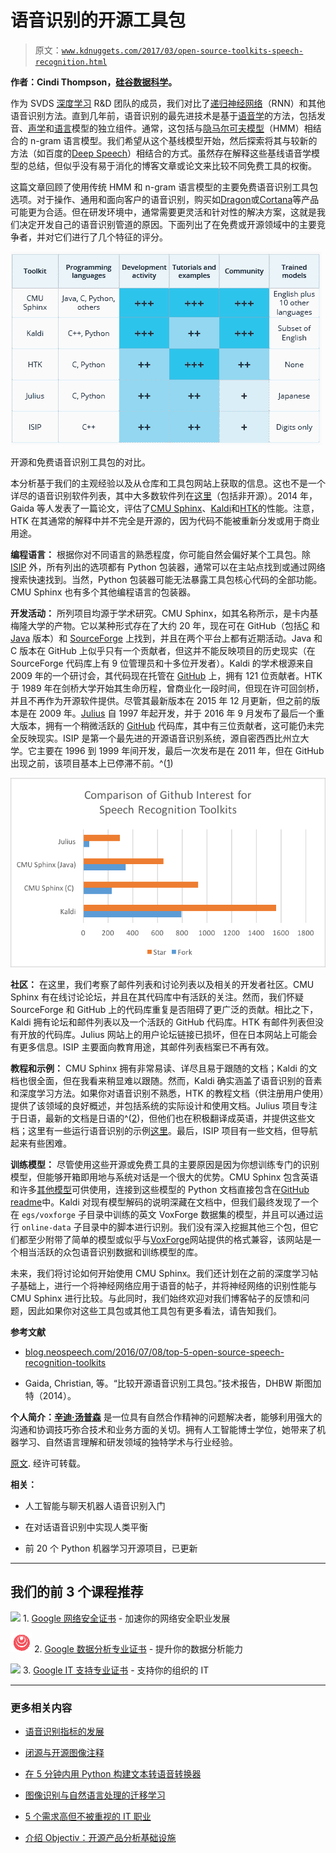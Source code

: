 # 语音识别的开源工具包

> 原文：[`www.kdnuggets.com/2017/03/open-source-toolkits-speech-recognition.html`](https://www.kdnuggets.com/2017/03/open-source-toolkits-speech-recognition.html)

**作者：Cindi Thompson，[硅谷数据科学](https://www.svds.com/)。**

作为 SVDS [深度学习](http://svds.com/getting-started-deep-learning/) R&D 团队的成员，我们对比了[递归神经网络](https://en.wikipedia.org/wiki/Recurrent_neural_network)（RNN）和其他语音识别方法。直到几年前，语音识别的最先进技术是基于[语音学](https://en.wikipedia.org/wiki/Phonetics)的方法，包括发音、[声学](https://en.wikipedia.org/wiki/Acoustic_model)和[语言](https://en.wikipedia.org/wiki/Language_model)模型的独立组件。通常，这包括与[隐马尔可夫模型](https://en.wikipedia.org/wiki/Hidden_Markov_model)（HMM）相结合的 n-gram 语言模型。我们希望从这个基线模型开始，然后探索将其与较新的方法（如百度的[Deep Speech](https://arxiv.org/abs/1412.5567)）相结合的方式。虽然存在解释这些基线语音学模型的总结，但似乎没有易于消化的博客文章或论文来比较不同免费工具的权衡。

这篇文章回顾了使用传统 HMM 和 n-gram 语言模型的主要免费语音识别工具包选项。对于操作、通用和面向客户的语音识别，购买如[Dragon](http://www.nuance.com/dragon/index.htm)或[Cortana](https://www.microsoft.com/en-us/mobile/experiences/cortana/)等产品可能更为合适。但在研发环境中，通常需要更灵活和针对性的解决方案，这就是我们决定开发自己的语音识别管道的原因。下面列出了在免费或开源领域中的主要竞争者，并对它们进行了几个特征的评分。

![对比矩阵](img/98e57bf6c7f584277f8b9c2b4f5ec19b.png)

开源和免费语音识别工具包的对比。

本分析基于我们的主观经验以及从仓库和工具包网站上获取的信息。这也不是一个详尽的语音识别软件列表，其中大多数软件列在[这里](https://en.wikipedia.org/wiki/List_of_speech_recognition_software)（包括非开源）。2014 年，Gaida 等人发表了一篇论文，评估了[CMU Sphinx](http://cmusphinx.sourceforge.net/)、[Kaldi](http://kaldi-asr.org/)和[HTK](http://htk.eng.cam.ac.uk/#)的性能。注意，HTK 在其通常的解释中并不完全是开源的，因为代码不能被重新分发或用于商业用途。

**编程语言：** 根据你对不同语言的熟悉程度，你可能自然会偏好某个工具包。除 [ISIP](https://www.isip.piconepress.com/projects/speech/) 外，所有列出的选项都有 Python 包装器，通常可以在主站点找到或通过网络搜索快速找到。当然，Python 包装器可能无法暴露工具包核心代码的全部功能。CMU Sphinx 也有多个其他编程语言的包装器。

**开发活动：** 所列项目均源于学术研究。CMU Sphinx，如其名称所示，是卡内基梅隆大学的产物。它以某种形式存在了大约 20 年，现在可在 GitHub（包括[C](https://github.com/cmusphinx/pocketsphinx) 和 [Java](https://github.com/cmusphinx/sphinx4) 版本）和 [SourceForge](https://sourceforge.net/projects/cmusphinx/) 上找到，并且在两个平台上都有近期活动。Java 和 C 版本在 GitHub 上似乎只有一个贡献者，但这并不能反映项目的历史现实（在 SourceForge 代码库上有 9 位管理员和十多位开发者）。Kaldi 的学术根源来自 2009 年的一个研讨会，其代码现在托管在 [GitHub](https://github.com/kaldi-asr/kaldi) 上，拥有 121 位贡献者。HTK 于 1989 年在剑桥大学开始其生命历程，曾商业化一段时间，但现在许可回剑桥，并且不再作为开源软件提供。尽管其最新版本在 2015 年 12 月更新，但之前的版本是在 2009 年。[Julius](http://julius.osdn.jp/en_index.php) 自 1997 年起开发，并于 2016 年 9 月发布了最后一个重大版本，拥有一个稍微活跃的 [GitHub](https://github.com/julius-speech/julius) 代码库，其中有三位贡献者，这可能仍未完全反映现实。ISIP 是第一个最先进的开源语音识别系统，源自密西西比州立大学。它主要在 1996 到 1999 年间开发，最后一次发布是在 2011 年，但在 GitHub 出现之前，该项目基本上已停滞不前。^([1](https://www.svds.com/open-source-toolkits-speech-recognition/#fn1))

![GitHub 比较](img/a863a2c6bcca436b4d4d6acc0f627238.png)

**社区：** 在这里，我们考察了邮件列表和讨论列表以及相关的开发者社区。CMU Sphinx 有在线讨论论坛，并且在其代码库中有活跃的关注。然而，我们怀疑 SourceForge 和 GitHub 上的代码库重复是否阻碍了更广泛的贡献。相比之下，Kaldi 拥有论坛和邮件列表以及一个活跃的 GitHub 代码库。HTK 有邮件列表但没有开放的代码库。Julius 网站上的用户论坛链接已损坏，但在日本网站上可能会有更多信息。ISIP 主要面向教育用途，其邮件列表档案已不再有效。

**教程和示例：** CMU Sphinx 拥有非常易读、详尽且易于跟随的文档；Kaldi 的文档也很全面，但在我看来稍显难以跟随。然而，Kaldi 确实涵盖了语音识别的音素和深度学习方法。如果你对语音识别不熟悉，HTK 的教程文档（供注册用户使用）提供了该领域的良好概述，并包括系统的实际设计和使用文档。Julius 项目专注于日语，最新的文档是日语的^([2](https://www.svds.com/open-source-toolkits-speech-recognition/#fn2))，但他们也在积极翻译成英语，并提供这些文档；这里有一些运行语音识别的示例[这里](https://github.com/julius-speech/dictation-kit)。最后，ISIP 项目有一些文档，但导航起来有些困难。

**训练模型：** 尽管使用这些开源或免费工具的主要原因是因为你想训练专门的识别模型，但能够开箱即用地与系统对话是一个很大的优势。CMU Sphinx 包含英语和许多[其他模型](https://sourceforge.net/projects/cmusphinx/files/Acoustic%20and%20Language%20Models/)可供使用，连接到这些模型的 Python 文档直接包含在[GitHub readme](https://github.com/cmusphinx/pocketsphinx-python/blob/master/readme.md)中。Kaldi 对现有模型解码的说明深藏在文档中，但我们最终发现了一个在 `egs/voxforge` 子目录中训练的英文 VoxForge 数据集的模型，并且可以通过运行 `online-data` 子目录中的脚本进行识别。我们没有深入挖掘其他三个包，但它们都至少附带了简单的模型或似乎与[VoxForge](http://www.voxforge.org/home)网站提供的格式兼容，该网站是一个相当活跃的众包语音识别数据和训练模型的库。

未来，我们将讨论如何开始使用 CMU Sphinx。我们还计划在之前的深度学习帖子基础上，进行一个将神经网络应用于语音的帖子，并将神经网络的识别性能与 CMU Sphinx 进行比较。与此同时，我们始终欢迎对我们博客帖子的反馈和问题，因此如果你对这些工具包或其他工具包有更多看法，请告知我们。

**参考文献**

+   [blog.neospeech.com/2016/07/08/top-5-open-source-speech-recognition-toolkits](http://blog.neospeech.com/2016/07/08/top-5-open-source-speech-recognition-toolkits/)

+   Gaida, Christian, 等。“比较开源语音识别工具包。”技术报告，DHBW 斯图加特（2014）。

**个人简介：[辛迪·汤普森](https://www.linkedin.com/in/cindithompson/)** 是一位具有自然合作精神的问题解决者，能够利用强大的沟通和协调技巧弥合技术和业务方面的关切。拥有人工智能博士学位，她带来了机器学习、自然语言理解和研发领域的独特学术与行业经验。

[原文](https://www.svds.com/open-source-toolkits-speech-recognition/?utm_campaign=KDNuggets%20Blog&utm_source=KDNuggets). 经许可转载。

**相关：**

+   人工智能与聊天机器人语音识别入门

+   在对话语音识别中实现人类平衡

+   前 20 个 Python 机器学习开源项目，已更新

* * *

## 我们的前 3 个课程推荐

![](img/0244c01ba9267c002ef39d4907e0b8fb.png) 1\. [Google 网络安全证书](https://www.kdnuggets.com/google-cybersecurity) - 加速你的网络安全职业发展

![](img/e225c49c3c91745821c8c0368bf04711.png) 2\. [Google 数据分析专业证书](https://www.kdnuggets.com/google-data-analytics) - 提升你的数据分析能力

![](img/0244c01ba9267c002ef39d4907e0b8fb.png) 3\. [Google IT 支持专业证书](https://www.kdnuggets.com/google-itsupport) - 支持你的组织的 IT

* * *

### 更多相关内容

+   [语音识别指标的发展](https://www.kdnuggets.com/2022/10/evolution-speech-recognition-metrics.html)

+   [闭源与开源图像注释](https://www.kdnuggets.com/closed-source-vs-open-source-image-annotation)

+   [在 5 分钟内用 Python 构建文本转语音转换器](https://www.kdnuggets.com/2022/09/build-texttospeech-converter-python-5-minutes.html)

+   [图像识别与自然语言处理的迁移学习](https://www.kdnuggets.com/2022/01/transfer-learning-image-recognition-natural-language-processing.html)

+   [5 个需求高但不被重视的 IT 职业](https://www.kdnuggets.com/5-it-jobs-that-are-high-in-demand-but-dont-get-enough-recognition)

+   [介绍 Objectiv：开源产品分析基础设施](https://www.kdnuggets.com/2022/06/objectiv-introducing-objectiv-opensource-product-analytics-infrastructure.html)
